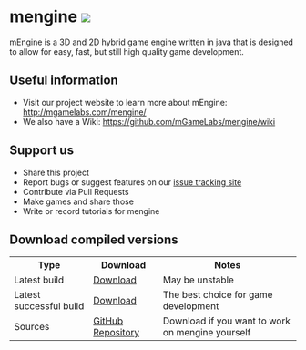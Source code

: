 mengine <a href="http://84.201.32.134:8111/viewType.html?buildTypeId=mEngine_BuildDefault&guest=1"><img src="http://84.201.32.134:8111/app/rest/builds/buildType:(id:mEngine_BuildDefault)/statusIcon"/></a>
=====
mEngine is a 3D and 2D hybrid game engine written in java that is designed to allow for easy, fast, but still high quality game development.

Useful information
-----
* Visit our project website to learn more about mEngine: http://mgamelabs.com/mengine/
* We also have a Wiki: https://github.com/mGameLabs/mengine/wiki

Support us
-----
* Share this project
* Report bugs or suggest features on our <a href="http://84.201.32.134:8112/">issue tracking site</a>
* Contribute via Pull Requests
* Make games and share those
* Write or record tutorials for mengine

Download compiled versions
-----
<table>
  <tr>
    <th>Type</th>
    <th>Download</th>
    <th>Notes</th>
  </tr>
  <tr>
    <td>Latest build</td>
    <td><a href="http://84.201.32.134:8111/repository/downloadAll/mEngine_BuildDefault/.lastFinished">Download</a></td>
    <td>May be unstable</td>
  </tr>
  <tr>
    <td>Latest successful build</td>
    <td><a href="http://84.201.32.134:8111/repository/downloadAll/mEngine_BuildDefault/.lastSuccessful">Download</a></td>
    <td>The best choice for game development</td>
  </tr>
  <tr>
    <td>Sources</td>
    <td><a href="https://github.com/mGameLabs/mengine">GitHub Repository</a></td>
    <td>Download if you want to work on mengine yourself</td>
  </tr>
</table>
